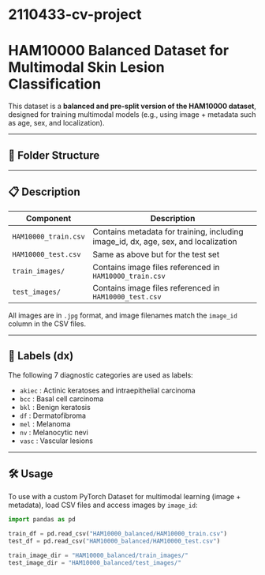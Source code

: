 # 2110433-cv-project
 
# HAM10000 Balanced Dataset for Multimodal Skin Lesion Classification

This dataset is a **balanced and pre-split version of the HAM10000 dataset**, designed for training multimodal models (e.g., using image + metadata such as age, sex, and localization).

---

## 📂 Folder Structure
---

## 📋 Description

| Component          | Description                                                   |
|--------------------|---------------------------------------------------------------|
| `HAM10000_train.csv` | Contains metadata for training, including image_id, dx, age, sex, and localization |
| `HAM10000_test.csv`  | Same as above but for the test set                           |
| `train_images/`       | Contains image files referenced in `HAM10000_train.csv`     |
| `test_images/`        | Contains image files referenced in `HAM10000_test.csv`      |

All images are in `.jpg` format, and image filenames match the `image_id` column in the CSV files.

---

## 🧠 Labels (dx)

The following 7 diagnostic categories are used as labels:

- `akiec` : Actinic keratoses and intraepithelial carcinoma
- `bcc`   : Basal cell carcinoma
- `bkl`   : Benign keratosis
- `df`    : Dermatofibroma
- `mel`   : Melanoma
- `nv`    : Melanocytic nevi
- `vasc`  : Vascular lesions

---

## 🛠 Usage

To use with a custom PyTorch Dataset for multimodal learning (image + metadata), load CSV files and access images by `image_id`:

```python
import pandas as pd

train_df = pd.read_csv("HAM10000_balanced/HAM10000_train.csv")
test_df = pd.read_csv("HAM10000_balanced/HAM10000_test.csv")

train_image_dir = "HAM10000_balanced/train_images/"
test_image_dir = "HAM10000_balanced/test_images/"

